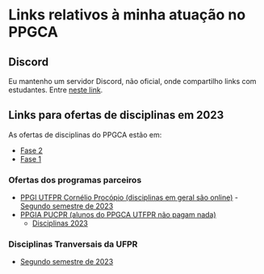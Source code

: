 # Links relativos à minha atuação no PPGCA


## Discord

Eu mantenho um servidor Discord, não oficial, onde compartilho links com estudantes. Entre [neste link](https://discord.gg/rjUU6vJkJQ).

## Links para ofertas de disciplinas em 2023

As ofertas de disciplinas do PPGCA estão em:

- [Fase 2](http://www.utfpr.edu.br/cursos/coordenacoes/stricto-sensu/ppgca-ct/destaques/fase-2-de-2023-do-ppgca-ct)
- [Fase 1](http://www.utfpr.edu.br/cursos/coordenacoes/stricto-sensu/ppgca-ct/destaques/fase-1-de-2023-do-ppgca-ct)

### Ofertas dos programas parceiros

- [PPGI UTFPR Cornélio Procópio (disciplinas em geral são online)](http://www.utfpr.edu.br/cursos/coordenacoes/stricto-sensu/ppgi-cp) - [Segundo semestre de 2023](http://www.utfpr.edu.br/cursos/coordenacoes/stricto-sensu/ppgi-cp/destaques/inscricoes-para-alunos-externos-no-1o-semestre-de-2023-ppgi)
- [PPGIA PUCPR (alunos do PPGCA UTFPR não pagam nada)](https://www.ppgia.pucpr.br/pt/)
  - [Disciplinas 2023](https://www.ppgia.pucpr.br/pt/?q=node/51)  


### Disciplinas Tranversais da UFPR

- [Segundo semestre de 2023](http://www.utfpr.edu.br/cursos/coordenacoes/stricto-sensu/ppgca-ct/destaques/fase-1-de-2023-do-ppgca-ct)
